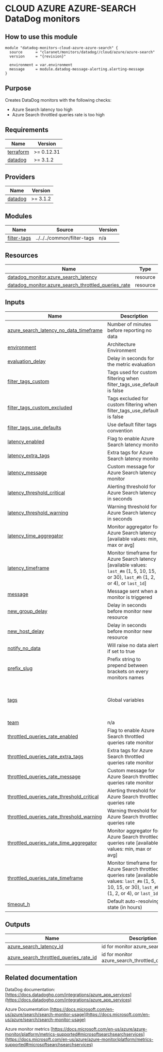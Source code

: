 # CLOUD AZURE AZURE-SEARCH DataDog monitors

## How to use this module

```hcl
module "datadog-monitors-cloud-azure-azure-search" {
  source      = "claranet/monitors/datadog//cloud/azure/azure-search"
  version     = "{revision}"

  environment = var.environment
  message     = module.datadog-message-alerting.alerting-message
}

```

## Purpose

Creates DataDog monitors with the following checks:

- Azure Search latency too high
- Azure Search throttled queries rate is too high

<!-- BEGIN_TF_DOCS -->
## Requirements

| Name | Version |
|------|---------|
| <a name="requirement_terraform"></a> [terraform](#requirement\_terraform) | >= 0.12.31 |
| <a name="requirement_datadog"></a> [datadog](#requirement\_datadog) | >= 3.1.2 |

## Providers

| Name | Version |
|------|---------|
| <a name="provider_datadog"></a> [datadog](#provider\_datadog) | >= 3.1.2 |

## Modules

| Name | Source | Version |
|------|--------|---------|
| <a name="module_filter-tags"></a> [filter-tags](#module\_filter-tags) | ../../../common/filter-tags | n/a |

## Resources

| Name | Type |
|------|------|
| [datadog_monitor.azure_search_latency](https://registry.terraform.io/providers/DataDog/datadog/latest/docs/resources/monitor) | resource |
| [datadog_monitor.azure_search_throttled_queries_rate](https://registry.terraform.io/providers/DataDog/datadog/latest/docs/resources/monitor) | resource |

## Inputs

| Name | Description | Type | Default | Required |
|------|-------------|------|---------|:--------:|
| <a name="input_azure_search_latency_no_data_timeframe"></a> [azure\_search\_latency\_no\_data\_timeframe](#input\_azure\_search\_latency\_no\_data\_timeframe) | Number of minutes before reporting no data | `string` | `10` | no |
| <a name="input_environment"></a> [environment](#input\_environment) | Architecture Environment | `string` | n/a | yes |
| <a name="input_evaluation_delay"></a> [evaluation\_delay](#input\_evaluation\_delay) | Delay in seconds for the metric evaluation | `number` | `900` | no |
| <a name="input_filter_tags_custom"></a> [filter\_tags\_custom](#input\_filter\_tags\_custom) | Tags used for custom filtering when filter\_tags\_use\_defaults is false | `string` | `"*"` | no |
| <a name="input_filter_tags_custom_excluded"></a> [filter\_tags\_custom\_excluded](#input\_filter\_tags\_custom\_excluded) | Tags excluded for custom filtering when filter\_tags\_use\_defaults is false | `string` | `""` | no |
| <a name="input_filter_tags_use_defaults"></a> [filter\_tags\_use\_defaults](#input\_filter\_tags\_use\_defaults) | Use default filter tags convention | `string` | `"true"` | no |
| <a name="input_latency_enabled"></a> [latency\_enabled](#input\_latency\_enabled) | Flag to enable Azure Search latency monitor | `string` | `"true"` | no |
| <a name="input_latency_extra_tags"></a> [latency\_extra\_tags](#input\_latency\_extra\_tags) | Extra tags for Azure Search latency monitor | `list(string)` | `[]` | no |
| <a name="input_latency_message"></a> [latency\_message](#input\_latency\_message) | Custom message for Azure Search latency monitor | `string` | `""` | no |
| <a name="input_latency_threshold_critical"></a> [latency\_threshold\_critical](#input\_latency\_threshold\_critical) | Alerting threshold for Azure Search latency in seconds | `number` | `4` | no |
| <a name="input_latency_threshold_warning"></a> [latency\_threshold\_warning](#input\_latency\_threshold\_warning) | Warning threshold for Azure Search latency in seconds | `number` | `2` | no |
| <a name="input_latency_time_aggregator"></a> [latency\_time\_aggregator](#input\_latency\_time\_aggregator) | Monitor aggregator for Azure Search latency [available values: min, max or avg] | `string` | `"min"` | no |
| <a name="input_latency_timeframe"></a> [latency\_timeframe](#input\_latency\_timeframe) | Monitor timeframe for Azure Search latency [available values: `last_#m` (1, 5, 10, 15, or 30), `last_#h` (1, 2, or 4), or `last_1d`] | `string` | `"last_5m"` | no |
| <a name="input_message"></a> [message](#input\_message) | Message sent when a monitor is triggered | `any` | n/a | yes |
| <a name="input_new_group_delay"></a> [new\_group\_delay](#input\_new\_group\_delay) | Delay in seconds before monitor new resource | `number` | `300` | no |
| <a name="input_new_host_delay"></a> [new\_host\_delay](#input\_new\_host\_delay) | Delay in seconds before monitor new resource | `number` | `300` | no |
| <a name="input_notify_no_data"></a> [notify\_no\_data](#input\_notify\_no\_data) | Will raise no data alert if set to true | `bool` | `true` | no |
| <a name="input_prefix_slug"></a> [prefix\_slug](#input\_prefix\_slug) | Prefix string to prepend between brackets on every monitors names | `string` | `""` | no |
| <a name="input_tags"></a> [tags](#input\_tags) | Global variables | `list(string)` | <pre>[<br>  "type:cloud",<br>  "provider:azure",<br>  "resource:azure-search"<br>]</pre> | no |
| <a name="input_team"></a> [team](#input\_team) | n/a | `string` | `"claranet"` | no |
| <a name="input_throttled_queries_rate_enabled"></a> [throttled\_queries\_rate\_enabled](#input\_throttled\_queries\_rate\_enabled) | Flag to enable Azure Search throttled queries rate monitor | `string` | `"true"` | no |
| <a name="input_throttled_queries_rate_extra_tags"></a> [throttled\_queries\_rate\_extra\_tags](#input\_throttled\_queries\_rate\_extra\_tags) | Extra tags for Azure Search throttled queries rate monitor | `list(string)` | `[]` | no |
| <a name="input_throttled_queries_rate_message"></a> [throttled\_queries\_rate\_message](#input\_throttled\_queries\_rate\_message) | Custom message for Azure Search throttled queries rate monitor | `string` | `""` | no |
| <a name="input_throttled_queries_rate_threshold_critical"></a> [throttled\_queries\_rate\_threshold\_critical](#input\_throttled\_queries\_rate\_threshold\_critical) | Alerting threshold for Azure Search throttled queries rate | `number` | `50` | no |
| <a name="input_throttled_queries_rate_threshold_warning"></a> [throttled\_queries\_rate\_threshold\_warning](#input\_throttled\_queries\_rate\_threshold\_warning) | Warning threshold for Azure Search throttled queries rate | `number` | `25` | no |
| <a name="input_throttled_queries_rate_time_aggregator"></a> [throttled\_queries\_rate\_time\_aggregator](#input\_throttled\_queries\_rate\_time\_aggregator) | Monitor aggregator for Azure Search throttled queries rate [available values: min, max or avg] | `string` | `"min"` | no |
| <a name="input_throttled_queries_rate_timeframe"></a> [throttled\_queries\_rate\_timeframe](#input\_throttled\_queries\_rate\_timeframe) | Monitor timeframe for Azure Search throttled queries rate [available values: `last_#m` (1, 5, 10, 15, or 30), `last_#h` (1, 2, or 4), or `last_1d`] | `string` | `"last_5m"` | no |
| <a name="input_timeout_h"></a> [timeout\_h](#input\_timeout\_h) | Default auto-resolving state (in hours) | `number` | `0` | no |

## Outputs

| Name | Description |
|------|-------------|
| <a name="output_azure_search_latency_id"></a> [azure\_search\_latency\_id](#output\_azure\_search\_latency\_id) | id for monitor azure\_search\_latency |
| <a name="output_azure_search_throttled_queries_rate_id"></a> [azure\_search\_throttled\_queries\_rate\_id](#output\_azure\_search\_throttled\_queries\_rate\_id) | id for monitor azure\_search\_throttled\_queries\_rate |
<!-- END_TF_DOCS -->
## Related documentation

DataDog documentation: [https://docs.datadoghq.com/integrations/azure_app_services](https://docs.datadoghq.com/integrations/azure_app_services)

Azure Documentation [https://docs.microsoft.com/en-us/azure/search/search-monitor-usage](https://docs.microsoft.com/en-us/azure/search/search-monitor-usage)

Azure monitor metrics [https://docs.microsoft.com/en-us/azure/azure-monitor/platform/metrics-supported#microsoftsearchsearchservices](https://docs.microsoft.com/en-us/azure/azure-monitor/platform/metrics-supported#microsoftsearchsearchservices)
